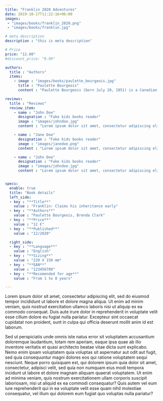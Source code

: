 ```yaml
---
title: "Franklin 2020 Adventures"
date: 2019-10-17T11:22:16+06:00
images: 
 - "images/books/franklin_2020.png"
 - "images/books/franklin.jpg"

# meta description
description : "this is meta description"

# Price
price: "12.00"
#discount_price: "9.99"

authors:
  title : "Authors"
  items:
    - image : "images/books/paulette_bourgeois.jpg"
      title : "Paulette Bourgeois"
      content : "Paulette Bourgeois (born July 20, 1951) is a Canadian writer best known for creating Franklin the Turtle, the character who appears in picture books illustrated by Toronto native Brenda Clark. The books have sold more than 60 million copies worldwide and have been translated into 38 languages. An animated television series, merchandise, DVDs and full-length films are based on the character."

reviews:
  title : "Reviews"
  review_item:
    - name : "John Doe"
      designation : "Fake kids books reader"
      image : "images/johndoe.jpg"
      content : "Lorem ipsum dolor sit amet, consectetur adipiscing elit, sed do eiusmod tempor incididunt ut labore et dolore magna aliqua."

    - name : "Jane Doe"
      designation : "Fake kids books reader"
      image : "images/janedoe.png"
      content : "Lorem ipsum dolor sit amet, consectetur adipiscing elit, sed do eiusmod tempor incididunt ut labore."

    - name : "John Doe"
      designation : "Fake kids books reader"
      image : "images/johndoe.jpg"
      content : "Lorem ipsum dolor sit amet, consectetur adipiscing elit, sed do eiusmod tempor incididunt ut labore et dolore magna aliqua. Ut enim ad minim veniam, quis nostrud exercitation ullamco laboris nisi ut aliquip ex ea commodo consequat."


specs:
  enable: true
  title: "Book details"
  left_side:
  - key : "**Title**"
    value : "Franklin: Claims his inheritance early"
  - key : "**Authors**"
    value : "Paulette Bourgeois, Brenda Clark"
  - key : "**Price**"
    value : "12 €"
  - key : "**Published**"
    value : "12/2020"

  right_side:
  - key : "**Language**"
    value : "English"
  - key : "**Sizing**"
    value : "220 X 150 mm"
  - key : "**EAN**"
    value : "123456789"
  - key : "**Recomended for age**"
    value : "From 1 to 8 years"

---
```


Lorem ipsum dolor sit amet, consectetur adipiscing elit, sed do eiusmod tempor incididunt ut labore et dolore magna aliqua. Ut enim ad minim veniam, quis nostrud exercitation ullamco laboris nisi ut aliquip ex ea commodo consequat. Duis aute irure dolor in reprehenderit in voluptate velit esse cillum dolore eu fugiat nulla pariatur. Excepteur sint occaecat cupidatat non proident, sunt in culpa qui officia deserunt mollit anim id est laborum.

Sed ut perspiciatis unde omnis iste natus error sit voluptatem accusantium doloremque laudantium, totam rem aperiam, eaque ipsa quae ab illo inventore veritatis et quasi architecto beatae vitae dicta sunt explicabo. Nemo enim ipsam voluptatem quia voluptas sit aspernatur aut odit aut fugit, sed quia consequuntur magni dolores eos qui ratione voluptatem sequi nesciunt. Neque porro quisquam est, qui dolorem ipsum quia dolor sit amet, consectetur, adipisci velit, sed quia non numquam eius modi tempora incidunt ut labore et dolore magnam aliquam quaerat voluptatem. Ut enim ad minima veniam, quis nostrum exercitationem ullam corporis suscipit laboriosam, nisi ut aliquid ex ea commodi consequatur? Quis autem vel eum iure reprehenderit qui in ea voluptate velit esse quam nihil molestiae consequatur, vel illum qui dolorem eum fugiat quo voluptas nulla pariatur?